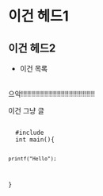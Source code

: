 # 이건 헤드1
## 이건 헤드2
* 이건 목록

<br>
으악!!!!!!!!!!!!!!!!!!!!!!!!!!!!!!!!!!!!!
<br>

이건 그냥 글


<code>
  #include<stdio.h>
  int main(){
  
    printf("Hello");
  
  }
</code>
